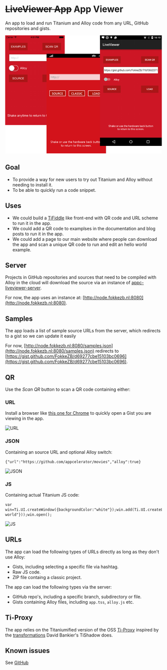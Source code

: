 # ~~LiveViewer App~~ App Viewer

An app to load and run Titanium and Alloy code from any URL, GitHub repositories and gists.

![screenshots](screenshots.png)

## Goal

* To provide a way for new users to try out Titanium and Alloy without needing to install it.
* To be able to quickly run a code snippet.

## Uses

* We could build a [TiFiddle](http://tifiddle.com/) like front-end with QR code and URL scheme to run it in the app.
* We could add a QR code to examplses in the documentation and blog posts to run it in the app.
* We could add a page to our main website where people can download the app and scan a unique QR code to run and edit an hello world example.

## Server
Projects in GitHub repositories and sources that need to be compiled with Alloy in the cloud will download the source via an instance of [appc-liveviewer-server](https://github.com/FokkeZB/appc-liveviewer-server).

For now, the app uses an instance at:
[http://node.fokkezb.nl:8080](http://node.fokkezb.nl:8080).

## Samples
The app loads a list of sample source URLs from the server, which redirects to a gist so we can update it easily

For now, [http://node.fokkezb.nl:8080/samples.json](http://node.fokkezb.nl:8080/samples.json) redirects to [https://gist.github.com/FokkeZB/d69277cbe15103bc0696](https://gist.github.com/FokkeZB/d69277cbe15103bc0696).

## QR
Use the *Scan QR* button to scan a QR code containing either:

### URL
Install a browser like [this one for Chrome](https://chrome.google.com/webstore/detail/the-qr-code-extension/oijdcdmnjjgnnhgljmhkjlablaejfeeb) to quickly open a Gist you are viewing in the app.

![URL](https://api.qrserver.com/v1/create-qr-code/?data=https%3A%2F%2Fgithub.com%2Fappcelerator%2Fmovies&size=150x150&margin=0)

### JSON
Containing an source URL and optional Alloy switch:

	{"url":"https://github.com/appcelerator/movies","alloy":true}
	
![JSON](https://api.qrserver.com/v1/create-qr-code/?data=%7B%22url%22%3A%22https%3A%2F%2Fgithub.com%2Fappcelerator%2Fmovies%22%2C%22alloy%22%3Atrue%7D&size=150x150&margin=0)

### JS
Containing actual Titanium JS code:

	var win=Ti.UI.createWindow({backgroundColor:"white"});win.add(Ti.UI.createLabel({text:"Hello world"}));win.open();

![JS](https://api.qrserver.com/v1/create-qr-code/?size=150x150&margin=0&data=var%20win%3DTi.UI.createWindow(%7BbackgroundColor%3A%22white%22%7D)%3Bwin.add(Ti.UI.createLabel(%7Btext%3A%22Hello%20world%22%7D))%3Bwin.open()%3B%0A)

## URLs
The app can load the following types of URLs directly as long as they don't use Alloy:

* Gists, including selecting a specific file via hashtag.
* Raw JS code.
* ZIP file containg a classic project.

The app can load the following types via the server:

* GitHub repo's, including a specific branch, subdirectory or file.
* Gists containing Alloy files, including `app.tss`, `alloy.js` etc.

## Ti-Proxy
The app relies on the Titaniumified version of the OSS [Ti-Proxy](https://github.com/fokkezb/ti-proxy) inspired by the [transformations](https://github.com/dbankier/TiShadow/blob/master/cli/support/uglify.js) David Bankier's TiShadow does.

## Known issues
See [GitHub](https://github.com/FokkeZB/appc-liveviewer-app/issues)
